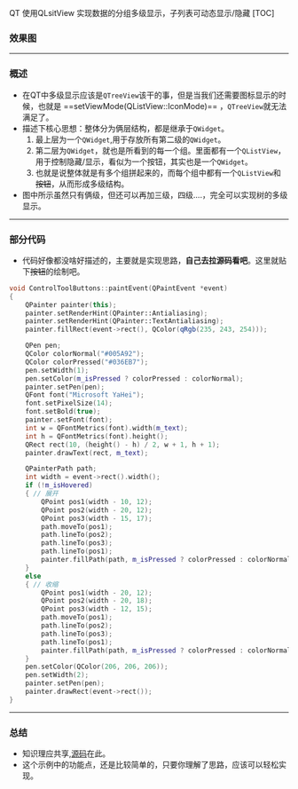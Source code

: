 QT 使用QLsitView 实现数据的分组多级显示，子列表可动态显示/隐藏
[TOC]

### 效果图

***

### 概述

- 在QT中多级显示应该是`QTreeView`该干的事，但是当我们还需要图标显示的时候，也就是 ==setViewMode(QListView::IconMode)== ，`QTreeView`就无法满足了。
- 描述下核心思想：整体分为俩层结构，都是继承于`QWidget`。
    1. 最上层为一个`QWidget`,用于存放所有第二级的`QWidget`。
    2. 第二层为`QWidget`，就也是所看到的每一个组。里面都有一个`QListView`，用于控制隐藏/显示，看似为一个按钮，其实也是一个`QWidget`。
    3. 也就是说整体就是有多个组拼起来的，而每个组中都有一个`QListView`和~~按钮~~，从而形成多级结构。
- 图中所示虽然只有俩级，但还可以再加三级，四级....，完全可以实现树的多级显示。

***

### 部分代码

- 代码好像都没啥好描述的，主要就是实现思路，**自己去拉源码看吧**。这里就贴下~~按钮~~的绘制吧。

```cpp
void ControlToolButtons::paintEvent(QPaintEvent *event)
{
    QPainter painter(this);
    painter.setRenderHint(QPainter::Antialiasing);
    painter.setRenderHint(QPainter::TextAntialiasing);
    painter.fillRect(event->rect(), QColor(qRgb(235, 243, 254)));

    QPen pen;
    QColor colorNormal("#005A92");
    QColor colorPressed("#036EB7");
    pen.setWidth(1);
    pen.setColor(m_isPressed ? colorPressed : colorNormal);
    painter.setPen(pen);
    QFont font("Microsoft YaHei");
    font.setPixelSize(14);
    font.setBold(true);
    painter.setFont(font);
    int w = QFontMetrics(font).width(m_text);
    int h = QFontMetrics(font).height();
    QRect rect(10, (height() - h) / 2, w + 1, h + 1);
    painter.drawText(rect, m_text);

    QPainterPath path;
    int width = event->rect().width();
    if (!m_isHovered)
    { // 展开
        QPoint pos1(width - 10, 12);
        QPoint pos2(width - 20, 12);
        QPoint pos3(width - 15, 17);
        path.moveTo(pos1);
        path.lineTo(pos2);
        path.lineTo(pos3);
        path.lineTo(pos1);
        painter.fillPath(path, m_isPressed ? colorPressed : colorNormal);
    }
    else
    { // 收缩
        QPoint pos1(width - 20, 12);
        QPoint pos2(width - 20, 18);
        QPoint pos3(width - 12, 15);
        path.moveTo(pos1);
        path.lineTo(pos2);
        path.lineTo(pos3);
        path.lineTo(pos1);
        painter.fillPath(path, m_isPressed ? colorPressed : colorNormal);
    }
    pen.setColor(QColor(206, 206, 206));
    pen.setWidth(2);
    painter.setPen(pen);
    painter.drawRect(event->rect());
}
```

***

### 总结

- 知识理应共享,[源码](https://gitee.com/shan-jie6/my-case/tree/master/QT/QtDesigner/listviewStrifintion)在此。
- 这个示例中的功能点，还是比较简单的，只要你理解了思路，应该可以轻松实现。
